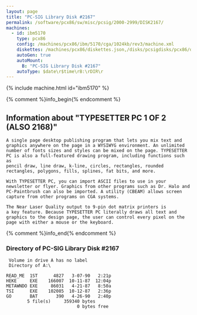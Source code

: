 ```yaml
---
layout: page
title: "PC-SIG Library Disk #2167"
permalink: /software/pcx86/sw/misc/pcsig/2000-2999/DISK2167/
machines:
  - id: ibm5170
    type: pcx86
    config: /machines/pcx86/ibm/5170/cga/1024kb/rev3/machine.xml
    diskettes: /machines/pcx86/diskettes.json,/disks/pcsigdisks/pcx86/diskettes.json
    autoGen: true
    autoMount:
      B: "PC-SIG Library Disk #2167"
    autoType: $date\r$time\rB:\rDIR\r
---
```


{% include machine.html id="ibm5170" %}

{% comment %}info_begin{% endcomment %}

## Information about "TYPESETTER PC 1 OF 2 (ALSO 2168)"

    A single page desktop publishing program that lets you mix text and
    graphics anywhere on the page in a WYSIWYG environment. An unlimited
    number of fonts sizes and styles can be mixed on the page. TYPESETTER
    PC is also a full-featured drawing program, including functions such as
    pencil draw, line draw, k-line, circles, rectangles, rounded
    rectangles, polygons, fills, splines, fat bits, and more.
    
    With TYPESETTER PC, you can import ASCII files to use in your
    newsletter or flyer. Graphics from other programs such as Dr. Halo and
    PC-Paintbrush can also be imported. A utility (CBEAM) allows screen
    capture from other programs on CGA systems.
    
    The Near Laser Quality output to 9-pin dot matrix printers is
    a key feature. Because TYPESETTER PC literally draws all text and
    graphics to the design page, the user can control every pixel on the
    page with either a mouse or the keyboard.
{% comment %}info_end{% endcomment %}


### Directory of PC-SIG Library Disk #2167

     Volume in drive A has no label
     Directory of A:\

    READ_ME  1ST      4827   3-07-90   2:21p
    HEKE     EXE    166007  10-11-87  12:04p
    METAWNDO EXE     86031   4-21-87   8:50a
    TSI      EXE    102085  10-12-87   2:36p
    GO       BAT       390   4-26-90   2:40p
            5 file(s)     359340 bytes
                               0 bytes free
